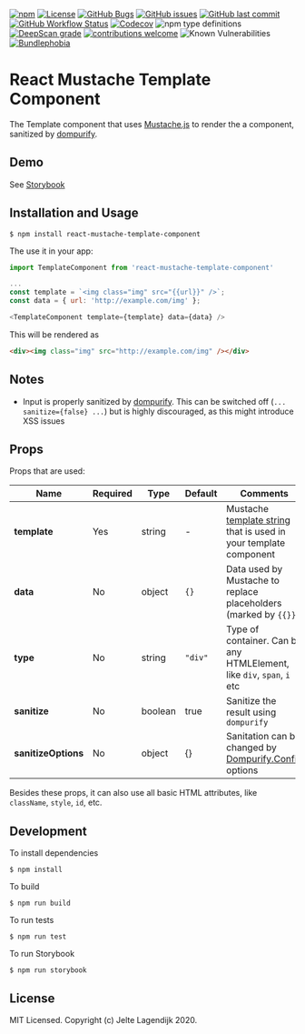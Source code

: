 [![npm](https://img.shields.io/npm/v/react-mustache-template-component?label=NPM&logo=npm&style=flat-square)](https://www.npmjs.com/package/react-mustache-template-component)
[![License](https://img.shields.io/github/license/j3lte/react-mustache-template-component?color=%2344cc10&label=License&logo=github&style=flat-square)](https://github.com/j3lte/react-mustache-template-component/blob/main/LICENSE)
[![GitHub Bugs](https://img.shields.io/github/issues-search/j3lte/react-mustache-template-component?label=Bugs&logo=github&query=is%3Aopen%20label%3Abug&style=flat-square)](https://github.com/j3lte/react-mustache-template-component/issues)
[![GitHub issues](https://img.shields.io/github/issues/j3lte/react-mustache-template-component?label=Issues&style=flat-square)](https://github.com/j3lte/react-mustache-template-component/issues)
[![GitHub last commit](https://img.shields.io/github/last-commit/j3lte/react-mustache-template-component?label=Last%20Commit&logo=github&style=flat-square)](https://github.com/j3lte/react-mustache-template-component/commits/main)
[![GitHub Workflow Status](https://img.shields.io/github/actions/workflow/status/j3lte/react-mustache-template-component/ci.yml?label=Build%20status&logo=github&style=flat-square)](https://github.com/j3lte/react-mustache-template-component/actions/workflows/ci.yml)
[![Codecov](https://img.shields.io/codecov/c/github/j3lte/react-mustache-template-component?label=Code%20Coverage&logo=codecov&style=flat-square&token=JZUQJXMB4C)](https://codecov.io/gh/j3lte/react-mustache-template-component)
![npm type definitions](https://img.shields.io/npm/types/react-mustache-template-component?style=flat-square)
[![DeepScan grade](https://flat.badgen.net/deepscan/grade/team/20288/project/24005/branch/735054?icon=deepscan&label=Deepscan)](https://deepscan.io/dashboard#view=project&tid=20288&pid=24005&bid=735054)
[![contributions welcome](https://img.shields.io/badge/contributions-welcome-brightgreen.svg?style=flat)](https://github.com/j3lte/react-mustache-template-component/issues)
![Known Vulnerabilities](https://snyk.io/test/github/j3lte/react-mustache-template-component/badge.svg)
[![Bundlephobia](https://img.shields.io/bundlephobia/min/react-mustache-template-component?label=Size&style=flat-square)](https://bundlephobia.com/package/react-mustache-template-component@latest)


# React Mustache Template Component

The Template component that uses [Mustache.js](https://www.npmjs.com/package/mustache) to render the a component, sanitized by [dompurify](https://www.npmjs.com/package/dompurify).

## Demo

See [Storybook](https://j3lte.github.io/react-mustache-template-component/)

## Installation and Usage

```
$ npm install react-mustache-template-component
```

The use it in your app:

```js
import TemplateComponent from 'react-mustache-template-component'

...
const template = `<img class="img" src="{{url}}" />`;
const data = { url: 'http://example.com/img' };

<TemplateComponent template={template} data={data} />
```

This will be rendered as

```html
<div><img class="img" src="http://example.com/img" /></div>
```

## Notes

- Input is properly sanitized by [dompurify](https://www.npmjs.com/package/dompurify). This can be switched off (`... sanitize={false} ...`) but is highly discouraged, as this might introduce XSS issues

## Props

Props that are used:

|Name|Required|Type|Default|Comments|
|---|---|---|---|---|
|**template**|Yes|string|-|Mustache [template string](https://github.com/janl/mustache.js) that is used in your template component|
|**data**|No|object|`{}`|Data used by Mustache to replace placeholders (marked by `{{}}`)|
|**type**|No|string|`"div"`|Type of container. Can be any HTMLElement, like `div`, `span`, `i` etc |
|**sanitize**|No|boolean|true|Sanitize the result using `dompurify`|
|**sanitizeOptions**|No|object|{}|Sanitation can be changed by [Dompurify.Config](https://www.npmjs.com/package/dompurify#can-i-configure-dompurify) options|

Besides these props, it can also use all basic HTML attributes, like `className`, `style`, `id`, etc.

## Development

To install dependencies
```
$ npm install
```

To build
```
$ npm run build
```

To run tests
```
$ npm run test
```

To run Storybook
```
$ npm run storybook
```

## License

MIT Licensed. Copyright (c) Jelte Lagendijk 2020.

